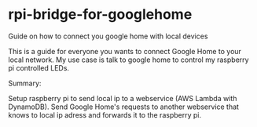 # rpi-bridge-for-googlehome
Guide on how to connect you google home with local devices


This is a guide for everyone you wants to connect Google Home to your local network.
My use case is talk to google home to control my raspberry pi controlled LEDs.


Summary:

Setup raspberry pi to send local ip to a webservice (AWS Lambda with DynamoDB). Send Google Home's requests to another webservice that knows to local ip adress and forwards it to the raspberry pi. 

